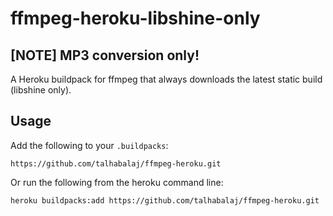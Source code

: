 
# ffmpeg-heroku-libshine-only
## [NOTE] MP3 conversion only!

A Heroku buildpack for ffmpeg that always downloads the latest static build (libshine only).

## Usage

Add the following to your `.buildpacks`:

```
https://github.com/talhabalaj/ffmpeg-heroku.git
```

Or run the following from the heroku command line:

```
heroku buildpacks:add https://github.com/talhabalaj/ffmpeg-heroku.git
```
